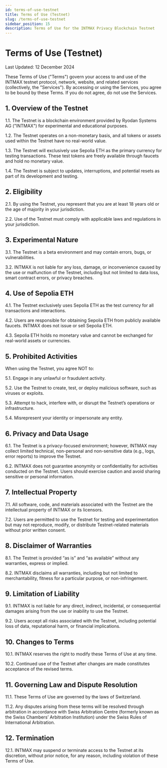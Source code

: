 ```yaml
---
id: terms-of-use-testnet
title: Terms of Use (Testnet)
slug: /terms-of-use-testnet
sidebar_position: 15
description: Terms of Use for the INTMAX Privacy Blockchain Testnet
---
```


# Terms of Use (Testnet)

Last Updated: 12 December 2024

These Terms of Use ("Terms") govern your access to and use of the INTMAX testnet protocol, network, website, and related services (collectively, the "Services"). By accessing or using the Services, you agree to be bound by these Terms. If you do not agree, do not use the Services.

## 1. Overview of the Testnet

1.1. The Testnet is a blockchain environment provided by Ryodan Systems AG ("INTMAX") for experimental and educational purposes.

1.2. The Testnet operates on a non-monetary basis, and all tokens or assets used within the Testnet have no real-world value.

1.3. The Testnet will exclusively use Sepolia ETH as the primary currency for testing transactions. These test tokens are freely available through faucets and hold no monetary value.

1.4. The Testnet is subject to updates, interruptions, and potential resets as part of its development and testing.

## 2. Eligibility

2.1. By using the Testnet, you represent that you are at least 18 years old or the age of majority in your jurisdiction.

2.2. Use of the Testnet must comply with applicable laws and regulations in your jurisdiction.

## 3. Experimental Nature

3.1. The Testnet is a beta environment and may contain errors, bugs, or vulnerabilities.

3.2. INTMAX is not liable for any loss, damage, or inconvenience caused by the use or malfunction of the Testnet, including but not limited to data loss, smart contract errors, or privacy breaches.

## 4. Use of Sepolia ETH

4.1. The Testnet exclusively uses Sepolia ETH as the test currency for all transactions and interactions.

4.2. Users are responsible for obtaining Sepolia ETH from publicly available faucets. INTMAX does not issue or sell Sepolia ETH.

4.3. Sepolia ETH holds no monetary value and cannot be exchanged for real-world assets or currencies.

## 5. Prohibited Activities

When using the Testnet, you agree NOT to:

5.1. Engage in any unlawful or fraudulent activity.

5.2. Use the Testnet to create, test, or deploy malicious software, such as viruses or exploits.

5.3. Attempt to hack, interfere with, or disrupt the Testnet’s operations or infrastructure.

5.4. Misrepresent your identity or impersonate any entity.

## 6. Privacy and Data Usage

6.1. The Testnet is a privacy-focused environment; however, INTMAX may collect limited technical, non-personal and non-sensitive data (e.g., logs, error reports) to improve the Testnet.

6.2. INTMAX does not guarantee anonymity or confidentiality for activities conducted on the Testnet.
Users should exercise caution and avoid sharing sensitive or personal information.

## 7. Intellectual Property

7.1. All software, code, and materials associated with the Testnet are the intellectual property of INTMAX or its licensors.

7.2. Users are permitted to use the Testnet for testing and experimentation but may not reproduce, modify, or distribute Testnet-related materials without prior written consent.

## 8. Disclaimer of Warranties

8.1. The Testnet is provided “as is” and “as available” without any warranties, express or implied.

8.2. INTMAX disclaims all warranties, including but not limited to merchantability, fitness for a particular purpose, or non-infringement.

## 9. Limitation of Liability

9.1. INTMAX is not liable for any direct, indirect, incidental, or consequential damages arising from the use or inability to use the Testnet.

9.2. Users accept all risks associated with the Testnet, including potential loss of data, reputational harm, or financial implications.

## 10. Changes to Terms

10.1. INTMAX reserves the right to modify these Terms of Use at any time.

10.2. Continued use of the Testnet after changes are made constitutes acceptance of the revised terms.

## 11. Governing Law and Dispute Resolution

11.1. These Terms of Use are governed by the laws of Switzerland.

11.2. Any disputes arising from these terms will be resolved through arbitration in accordance with Swiss Arbitration Centre (formerly known as the Swiss Chambers’ Arbitration Institution) under the Swiss Rules of International Arbitration.

## 12. Termination

12.1. INTMAX may suspend or terminate access to the Testnet at its discretion, without prior notice, for any reason, including violation of these Terms of Use.
